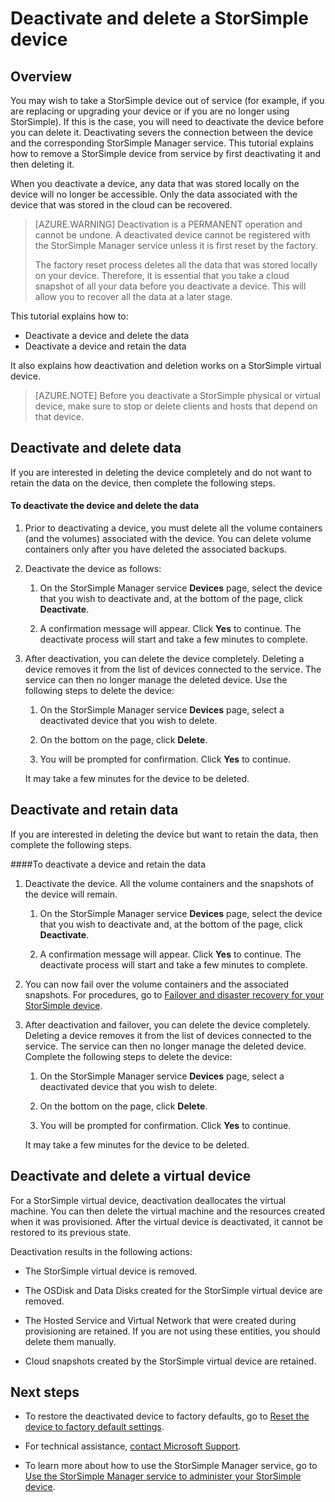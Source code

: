 <properties 
   pageTitle="Deactivate and delete a StorSimple device | Microsoft Azure"
   description="Describes how to remove StorSimple device from service by  first deactivating it and then deleting it."
   services="storsimple"
   documentationCenter=""
   authors="SharS"
   manager="carolz"
   editor="" />
<tags 
   ms.service="storsimple"
   ms.devlang="na"
   ms.topic="article"
   ms.tgt_pltfrm="na"
   ms.workload="na"
   ms.date="01/29/2016"
   ms.author="v-sharos" />

# Deactivate and delete a StorSimple device

## Overview

You may wish to take a StorSimple device out of service (for example, if you are replacing or upgrading your device or if you are no longer using StorSimple). If this is the case, you will need to deactivate the device before you can delete it. Deactivating severs the connection between the device and the corresponding StorSimple Manager service. This tutorial explains how to remove a StorSimple device from service by first deactivating it and then deleting it. 

When you deactivate a device, any data that was stored locally on the device will no longer be accessible. Only the data associated with the device that was stored in the cloud can be recovered.  

>[AZURE.WARNING] Deactivation is a PERMANENT operation and cannot be undone. A deactivated device cannot be registered with the StorSimple Manager service unless it is first reset by the factory. 
>
>The factory reset process deletes all the data that was stored locally on your device. Therefore, it is essential that you take a cloud snapshot of all your data before you deactivate a device. This will allow you to recover all the data at a later stage.

This tutorial explains how to:

- Deactivate a device and delete the data
- Deactivate a device and retain the data

It also explains how deactivation and deletion works on a StorSimple virtual device.

>[AZURE.NOTE] Before you deactivate a StorSimple physical or virtual device, make sure to stop or delete clients and hosts that depend on that device.

## Deactivate and delete data

If you are interested in deleting the device completely and do not want to retain the data on the device, then complete the following steps.

#### To deactivate the device and delete the data  

1. Prior to deactivating a device, you must delete all the volume containers (and the volumes) associated with the device. You can delete volume containers only after you have deleted the associated backups.

2. Deactivate the device as follows:

    1. On the StorSimple Manager service **Devices** page, select the device that you wish to deactivate and, at the bottom of the page, click **Deactivate**.

    2. A confirmation message will appear. Click **Yes** to continue. The deactivate process will start and take a few minutes to complete.

3. After deactivation, you can delete the device completely. Deleting a device removes it from the list of devices connected to the service. The service can then no longer manage the deleted device. Use the following steps to delete the device:

    1. On the StorSimple Manager service **Devices** page, select a deactivated device that you wish to delete.

    2. On the bottom on the page, click **Delete**.

    3. You will be prompted for confirmation. Click **Yes** to continue.

    It may take a few minutes for the device to be deleted.

## Deactivate and retain data

If you are interested in deleting the device but want to retain the data, then complete the following steps.

####To deactivate a device and retain the data 

1. Deactivate the device. All the volume containers and the snapshots of the device will remain.

    1. On the StorSimple Manager service **Devices** page, select the device that you wish to deactivate and, at the bottom of the page, click **Deactivate**.

    2. A confirmation message will appear. Click **Yes** to continue. The deactivate process will start and take a few minutes to complete.

2. You can now fail over the volume containers and the associated snapshots. For procedures, go to [Failover and disaster recovery for your StorSimple device](storsimple-device-failover-disaster-recovery.md).

3. After deactivation and failover, you can delete the device completely. Deleting a device removes it from the list of devices connected to the service. The service can then no longer manage the deleted device. Complete the following steps to delete the device:
 
    1. On the StorSimple Manager service **Devices** page, select a deactivated device that you wish to delete.

    2. On the bottom on the page, click **Delete**.

    3. You will be prompted for confirmation. Click **Yes** to continue.

    It may take a few minutes for the device to be deleted.

## Deactivate and delete a virtual device

For a StorSimple virtual device, deactivation deallocates the virtual machine. You can then delete the virtual machine and the resources created when it was provisioned. After the virtual device is deactivated, it cannot be restored to its previous state. 

Deactivation results in the following actions:

- The StorSimple virtual device is removed.

- The OSDisk and Data Disks created for the StorSimple virtual device are removed.

- The Hosted Service and Virtual Network that were created during provisioning are retained. If you are not using these entities, you should delete them manually.

- Cloud snapshots created by the StorSimple virtual device are retained.

## Next steps
- To restore the deactivated device to factory defaults, go to [Reset the device to factory default settings](storsimple-manage-device-controller.md#reset-the-device-to-factory-default-settings).

- For technical assistance, [contact Microsoft Support](storsimple-contact-microsoft-support.md).

- To learn more about how to use the StorSimple Manager service, go to [Use the StorSimple Manager service to administer your StorSimple device](storsimple-manager-service-administration.md). 